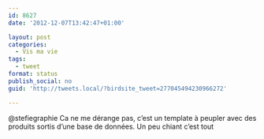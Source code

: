 ```yaml
---
id: 8627
date: '2012-12-07T13:42:47+01:00'

layout: post
categories:
  - Vis ma vie
tags:
  - tweet
format: status
publish_social: no
guid: 'http://tweets.local/?birdsite_tweet=277045494230966272'

---
```


@stefiegraphie Ca ne me dérange pas, c’est un template à peupler avec des produits sortis d’une base de données. Un peu chiant c’est tout
